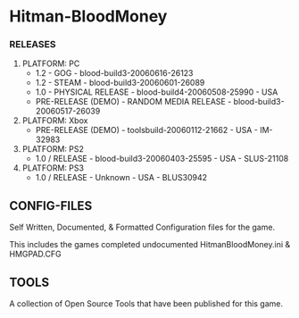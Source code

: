# Hitman-BloodMoney

### RELEASES

1. PLATFORM: PC
   - 1.2	- GOG - blood-build3-20060616-26123
   - 1.2	- STEAM - blood-build3-20060601-26089
   - 1.0 - PHYSICAL RELEASE - blood-build4-20060508-25990 - USA		
   - PRE-RELEASE	(DEMO) - RANDOM MEDIA RELEASE - blood-build3-20060517-26039
2. PLATFORM: Xbox
   - PRE-RELEASE	(DEMO) - toolsbuild-20060112-21662 - USA - IM-32983
3. PLATFORM: PS2
   - 1.0 / RELEASE - blood-build3-20060403-25595 - USA - SLUS-21108
4. PLATFORM: PS3
   - 1.0 / RELEASE - Unknown - USA - BLUS30942

## CONFIG-FILES
Self Written, Documented, & Formatted Configuration files for the game.

This includes the games completed undocumented HitmanBloodMoney.ini & HMGPAD.CFG

## TOOLS
A collection of Open Source Tools that have been published for this game.
